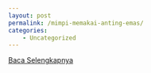 ```yaml
---
layout: post
permalink: /mimpi-memakai-anting-emas/
categories:
    - Uncategorized
---
```


[Baca Selengkapnya](/10)